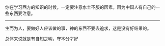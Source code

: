 你在学习西方的知识的时候，一定要注意水土不服的因素。因为中国人有自己的一些东西要注意。
___
生而为人，要做好人应该做的事，神的东西不要去追求，这是没有好结果的。

总体来说就是有自知之明，守本分才好